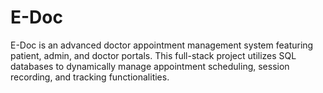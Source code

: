# E-Doc
 E-Doc is an advanced doctor appointment management system featuring patient,  admin, and doctor portals. This full-stack project utilizes SQL databases to dynamically manage appointment scheduling, session  recording, and tracking functionalities.
